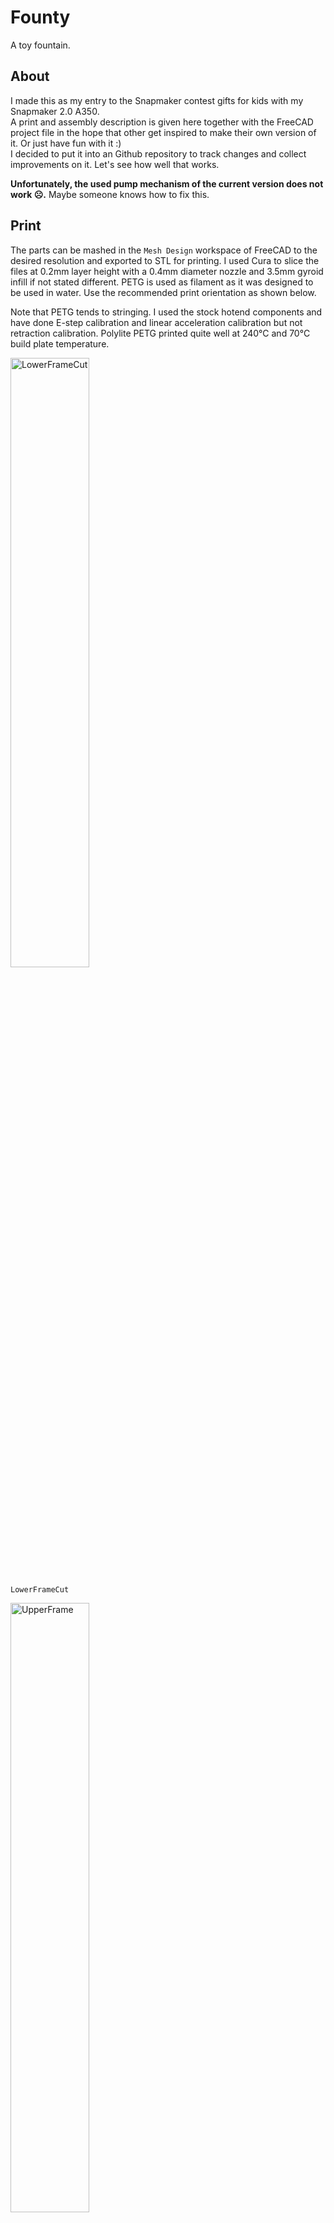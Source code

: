 Founty
======

A toy fountain.

About
-----

I made this as my entry to the Snapmaker contest gifts for kids with my Snapmaker 2.0 A350.  
A print and assembly description is given here together with the FreeCAD project file in the hope that other get inspired to make their own version of it. Or just have fun with it :)  
I decided to put it into an Github repository to track changes and collect improvements on it. Let's see how well that works.

**Unfortunately, the used pump mechanism of the current version does not work ☹️.** Maybe someone knows how to fix this.

Print
-----

The parts can be mashed in the `Mesh Design` workspace of FreeCAD to the desired resolution and exported to STL for printing. I used Cura to slice the files at 0.2mm layer height with a 0.4mm diameter nozzle and 3.5mm gyroid infill if not stated different. PETG is used as filament as it was designed to be used in water. Use the recommended print orientation as shown below.

Note that PETG tends to stringing. I used the stock hotend components and have done E-step calibration and linear acceleration calibration but not retraction calibration. Polylite PETG printed quite well at 240°C and 70°C build plate temperature.


<img src="img/LowerFrameCut.JPG" alt="LowerFrameCut" width="50%" height="50%"/>

`LowerFrameCut`


<img src="img/UpperFrame.JPG" alt="UpperFrame" width="50%" height="50%"/>

`UpperFrame`


<img src="img/Turn,Pump.JPG" alt="Turn,Pump" width="50%" height="50%"/>

`Turn`, `PumpThreadCut` (42h print)


<img src="img/Holder.JPG" alt="Holder" width="50%" height="50%"/>

`Holder`


<img src="img/AdapterLock.JPG" alt="AdapterLock" width="50%" height="50%"/>

`AdapterLock`


<img src="img/Washers.JPG" alt="Washers" width="50%" height="50%"/>

`PumpBottomWasher`, `TurnBottomWasher`, `TurnTopWasher` (no skirt, print in sequence)


<img src="img/Shafts.JPG" alt="Shafts" width="50%" height="50%"/>

`TurnShaftPrintGroup`, `PumpShaft` (0.12mm layer height, raft, tree supports touching build plate)


<img src="img/AdapterLockCut.JPG" alt="AdapterLockCut" width="50%" height="50%"/>

`AdapterLockCut`


<img src="img/Whale.JPG" alt="Whale" width="50%" height="50%"/>

`WhaleFinalCut` (0.3mm layer height, 5mm cubic subdivision infill, tree supports touching build plate, support eraser for mouth and eyes)


<img src="img/Locks.JPG" alt="Locks" width="50%" height="50%"/>

`TurnLock`, `PumpLock`, `MainLockLeft`, `MainLockRight`, `MainLockPipe` (print in sequence)

Assembly
========

No glue is needed. Everything is assembly with snap-fits. Just follow the steps below and paint it with acrylic colors to your liking at the end.

1. Attach the `AdapterLockCut` to the `WhaleFinalCut` using `MainLockLeft`, `MainLockRight` and `MainLockPipe`.

  <img src="img/Step1.JPG" alt="Step1" width="50%" height="50%"/>

2. Insert `PumpShaft` in `Holder` and both together into the assembled `AdapterLockCut`.

  <img src="img/Step2.JPG" alt="Step2" width="50%" height="50%"/>

3. Attach the `UpperFrame`.

  <img src="img/Step3.JPG" alt="Step3" width="50%" height="50%"/>

4. Insert `AdapterLock` and turn it to lock it.

  <img src="img/Step4.JPG" alt="Step4" width="50%" height="50%"/>

5. Insert `TurnShaftPrintGroup` into `UpperFrame`.

  <img src="img/Step5.JPG" alt="Step5" width="50%" height="50%"/>

6. Add `PumpBottomWasher` and `TurnBottomWasher` to `LowerFrameCut`.

  <img src="img/Step6.JPG" alt="Step6" width="50%" height="50%"/>

7. Add `Turn` and `PumpThreadCut` to it. Add `TurnTopWasher` to `Turn`.

  <img src="img/Step7.JPG" alt="Step7" width="50%" height="50%"/>

8. Put both halves together. Make sure the ends of `PumpShaft` and `TurnShaftPrintGroup` are sticking out.

  <img src="img/Step8.JPG" alt="Step8" width="50%" height="50%"/>

9. Attach `TurnLock` to `TurnShaftPrintGroup` and `PumpLock` to `PumpShaft`.

  <img src="img/Step9.JPG" alt="Step9" width="50%" height="50%"/>

Done.

<img src="img/FinalAssembly.JPG" alt="FinalAssembly" width="50%" height="50%"/>
